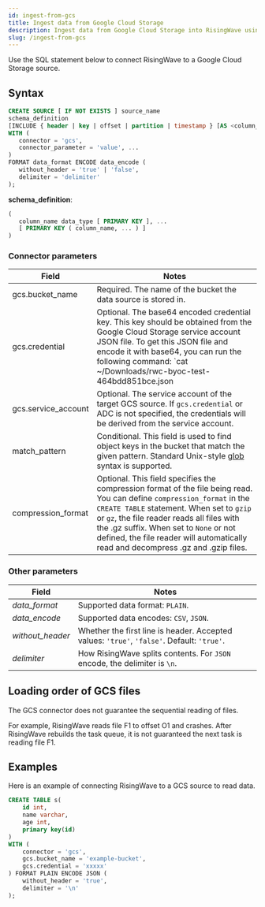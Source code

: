 ```yaml
---
id: ingest-from-gcs
title: Ingest data from Google Cloud Storage
description: Ingest data from Google Cloud Storage into RisingWave using a SQL command.
slug: /ingest-from-gcs
---
```


Use the SQL statement below to connect RisingWave to a Google Cloud Storage source.

## Syntax

```sql
CREATE SOURCE [ IF NOT EXISTS ] source_name 
schema_definition
[INCLUDE { header | key | offset | partition | timestamp } [AS <column_name>]]
WITH (
   connector = 'gcs',
   connector_parameter = 'value', ...
)
FORMAT data_format ENCODE data_encode (
   without_header = 'true' | 'false',
   delimiter = 'delimiter'
); 
```

**schema_definition**:

```sql
(
   column_name data_type [ PRIMARY KEY ], ...
   [ PRIMARY KEY ( column_name, ... ) ]
)
```

### Connector parameters

|Field|Notes|
|---|---|
|gcs.bucket_name |Required. The name of the bucket the data source is stored in. |
|gcs.credential|Optional. The base64 encoded credential key. This key should be obtained from the Google Cloud Storage service account JSON file. To get this JSON file and encode it with base64, you can run the following command: `cat ~/Downloads/rwc-byoc-test-464bdd851bce.json | base64 -b 0 | pbcopy`, and then paste the output as the value for this parameter. If this field is not specified, ADC (application default credentials) will be used. |
|gcs.service_account|Optional. The service account of the target GCS source. If `gcs.credential` or ADC is not specified, the credentials will be derived from the service account.|
|match_pattern| Conditional. This field is used to find object keys in the bucket that match the given pattern. Standard Unix-style [glob](https://en.wikipedia.org/wiki/Glob_(programming)) syntax is supported. |
|compression_format|Optional. This field specifies the compression format of the file being read. You can define `compression_format` in the `CREATE TABLE` statement. When set to `gzip` or `gz`, the file reader reads all files with the .gz suffix. When set to `None` or not defined, the file reader will automatically read and decompress .gz and .gzip files.|

### Other parameters

|Field|Notes|
|---|---|
|*data_format*| Supported data format: `PLAIN`. |
|*data_encode*| Supported data encodes: `CSV`, `JSON`. |
|*without_header*| Whether the first line is header. Accepted values: `'true'`, `'false'`. Default: `'true'`.|
|*delimiter*| How RisingWave splits contents. For `JSON` encode, the delimiter is `\n`. |

## Loading order of GCS files

The GCS connector does not guarantee the sequential reading of files.

For example, RisingWave reads file F1 to offset O1 and crashes. After RisingWave rebuilds the task queue, it is not guaranteed the next task is reading file F1.

## Examples

Here is an example of connecting RisingWave to a GCS source to read data.

```sql
CREATE TABLE s(
    id int,
    name varchar,
    age int, 
    primary key(id)
) 
WITH (
    connector = 'gcs',
    gcs.bucket_name = 'example-bucket',
    gcs.credential = 'xxxxx'
) FORMAT PLAIN ENCODE JSON (
    without_header = 'true',
    delimiter = '\n'
);
```